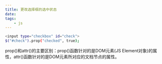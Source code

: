```yaml
---
title: 更改选择框的选中状态
date:
tags:
    - js
---
```

``` bash
<input type="checkbox" id="check">
$("#check").prop("checked", true);
```
prop()和attr()的主要区别：prop()函数针对的是DOM元素(JS Element对象)的属性，attr()函数针对的是DOM元素所对应的文档节点的属性。